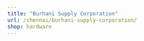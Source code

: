 ```yaml
---
title: "Burhani Supply Corporation"
url: /chennai/burhani-supply-corporation/
shop: hardware
---
```

